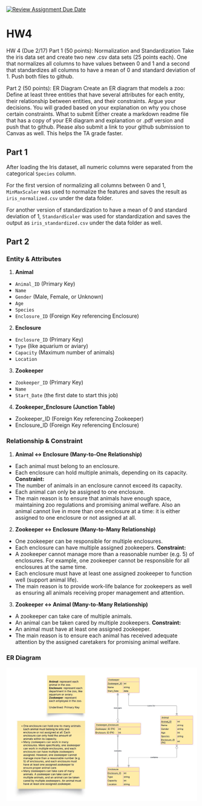 [![Review Assignment Due Date](https://classroom.github.com/assets/deadline-readme-button-22041afd0340ce965d47ae6ef1cefeee28c7c493a6346c4f15d667ab976d596c.svg)](https://classroom.github.com/a/hiWoDjT-)
# HW4
HW 4
(Due 2/17)
Part 1 (50 points): Normalization and Standardization 
Take the iris data set and create two new .csv data sets (25 points each). One that normalizes all columns to have values between 0 and 1 and a second that standardizes all columns to have a mean of 0 and standard deviation of 1.
Push both files to github. 

Part 2 (50 points): ER Diagram 
Create an ER diagram that models a zoo:
Define at least three entities that have several attributes for each entity, their relationship between entities, and their constraints. Argue your decisions. You will graded based on your explanation on why you chose certain constraints. 
What to submit 
Either create a markdown readme file that has a copy of your ER diagram and explanation or .pdf version and push that to github.
Please also submit a link to your github submission to Canvas as well. This helps the TA grade faster. 


## Part 1
After loading the Iris dataset, all numeric columns were separated from the categorical `Species` column.

For the first version of normalizing all columns between 0 and 1, `MinMaxScaler` was used to normalize the features and saves the result as `iris_normalized.csv` under the data folder. 

For another version of standardization to have a mean of 0 and standard deviation of 1, `StandardScaler` was used for standardization and saves the output as `iris_standardized.csv` under the data folder as well.

## Part 2
### Entity & Attributes
1. **Animal**
- `Animal_ID` (Primary Key)
- `Name`
- `Gender` (Male, Female, or Unknown)
- `Age`
- `Species`
- `Enclosure_ID` (Foreign Key referencing Enclosure)

2. **Enclosure**
- `Enclosure_ID` (Primary Key)
- `Type` (like aquarium or aviary)
- `Capacity` (Maximum number of animals)
- `Location`

3. **Zookeeper**
- `Zookeeper_ID` (Primary Key)
- `Name`
- `Start_Date` (the first date to start this job)

4. **Zookeeper_Enclosure (Junction Table)**
- Zookeeper_ID (Foreign Key referencing Zookeeper)
- Enclosure_ID (Foreign Key referencing Enclosure)

### Relationship & Constraint
1. **Animal ↔ Enclosure (Many-to-One Relationship)**
- Each animal must belong to an enclosure.
- Each enclosure can hold multiple animals, depending on its capacity.
**Constraint:**
- The number of animals in an enclosure cannot exceed its capacity.
- Each animal can only be assigned to one enclosure.
- The main reason is to ensure that animals have enough space, maintaining zoo regulations and promising animal welfare. Also an animal cannot live in more than one enclosure at a time: it is either assigned to one enclosure or not assigned at all.

2. **Zookeeper ↔ Enclosure (Many-to-Many Relationship)**
- One zookeeper can be responsible for multiple enclosures.
- Each enclosure can have multiple assigned zookeepers.
**Constraint:** 
- A zookeeper cannot manage more than a reasonable number (e.g. 5) of enclosures. For example, one zookeeper cannot be responsible for all enclosures at the same time.
- Each enclosure must have at least one assigned zookeeper to function well (support animal life).
- The main reason is to provide work-life balance for zookeepers as well as ensuring all animals receiving proper management and attention.

3. **Zookeeper ↔ Animal (Many-to-Many Relationship)**
- A zookeeper can take care of multiple animals.
- An animal can be taken cared by multiple zookeepers.
**Constraint:**
- An animal must have at least one assigned zookeeper.
- The main reason is to ensure each animal has received adequate attention by the assigned caretakers for promising animal welfare.

### ER Diagram
![er](er.jpeg)
